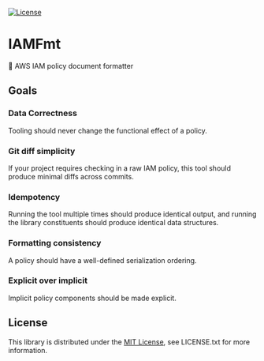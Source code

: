 [![License](https://img.shields.io/github/license/joshdk/tfbundle.svg)](https://opensource.org/licenses/MIT)

# IAMFmt

📝 AWS IAM policy document formatter

## Goals 

### Data Correctness

Tooling should never change the functional effect of a policy.

### Git diff simplicity

If your project requires checking in a raw IAM policy, this tool should produce minimal diffs across commits.

### Idempotency

Running the tool multiple times should produce identical output, and running the library constituents should produce identical data structures.

### Formatting consistency

A policy should have a well-defined serialization ordering.

### Explicit over implicit

Implicit policy components should be made explicit.

## License

This library is distributed under the [MIT License](https://opensource.org/licenses/MIT), see LICENSE.txt for more information.